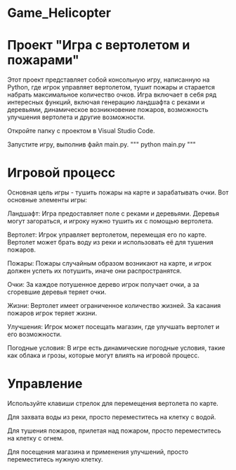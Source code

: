 # Game_Helicopter
# Проект "Игра с вертолетом и пожарами"

Этот проект представляет собой консольную игру, написанную на Python, где игрок управляет вертолетом, тушит пожары и старается набрать максимальное количество очков. 
Игра включает в себя ряд интересных функций, включая генерацию ландшафта с реками и деревьями, динамическое возникновение пожаров, возможность улучшения вертолета и другие возможности.

Откройте папку с проектом в Visual Studio Code.

Запустите игру, выполнив файл main.py.
"""
python main.py
"""

# Игровой процесс
Основная цель игры - тушить пожары на карте и зарабатывать очки. Вот основные элементы игры:

Ландшафт: Игра предоставляет поле с реками и деревьями. Деревья могут загораться, и игроку нужно тушить их с помощью вертолета.

Вертолет: Игрок управляет вертолетом, перемещая его по карте. Вертолет может брать воду из реки и использовать её для тушения пожаров.

Пожары: Пожары случайным образом возникают на карте, и игрок должен успеть их потушить, иначе они распространятся.

Очки: За каждое потушенное дерево игрок получает очки, а за сгоревшие деревья теряет очки.

Жизни: Вертолет имеет ограниченное количество жизней. За касания пожаров игрок теряет жизни.

Улучшения: Игрок может посещать магазин, где улучшать вертолет и его возможности.

Погодные условия: В игре есть динамические погодные условия, такие как облака и грозы, которые могут влиять на игровой процесс.

# Управление
Используйте клавиши стрелок для перемещения вертолета по карте.

Для захвата воды из реки, просто переместитесь на клетку с водой.

Для тушения пожаров, прилетая над пожаром, просто переместитесь на клетку с огнем.

Для посещения магазина и применения улучшений, просто переместитесь нужную клетку.
